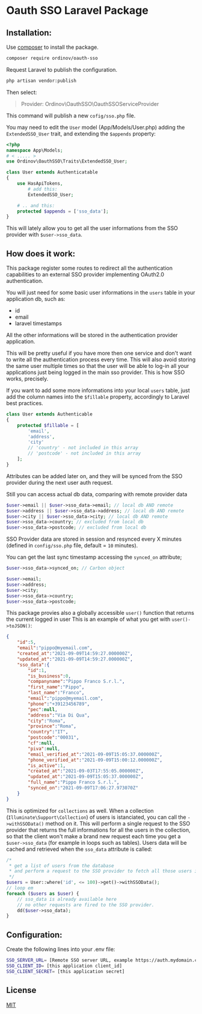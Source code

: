 # Oauth SSO Laravel Package

## Installation:

Use [composer](https://getcomposer.org/) to install the package.

```bash
composer require ordinov/oauth-sso
```

Request Laravel to publish the configuration.

```bash
php artisan vendor:publish
```

Then select:

> Provider: Ordinov\OauthSSO\OauthSSOServiceProvider

This command will publish a new `cofig/sso.php` file.

You may need to edit the `User` model (App/Models/User.php) adding the `ExtendedSSO_User` trait, and extending the `$appends` property:
```php
<?php
namespace App\Models;
# < ..... >
use Ordinov\OauthSSO\Traits\ExtendedSSO_User;

class User extends Authenticatable
{
    use HasApiTokens, 
        # add this:
        ExtendedSSO_User;

    # .. and this:
    protected $appends = ['sso_data'];
}
```

This will lately allow you to get all the user informations 
from the SSO provider with `$user->sso_data`.

## How does it work:

This package register some routes to redirect all the authentication capabilities to an external SSO provider implementing OAuth2.0 authentication.

You will just need for some basic user informations in the `users` table in your application db, such as:
- id
- email
- laravel timestamps

All the other informations will be stored in the authentication provider application.

This will be pretty useful if you have more then one service and don't want to write all the authentication process every time. This will also avoid storing the same user multiple times so that the user will be able to log-in all your applications just being logged in the main sso provider. This is how SSO works, precisely.

If you want to add some more informations into your local `users` table, just add the column names into the `$fillable` property, accordingly to Laravel best practices.

```php
class User extends Authenticable
{
    protected $fillable = [
        'email',
        'address',
        'city'
        // 'country' - not included in this array
        // 'postcode' - not included in this array
    ];
}
```
Attributes can be added later on, and they will be synced from the SSO provider during the next user auth request.

Still you can access actual db data, comparing with remote provider data
```php
$user->email || $user->sso_data->email; // local db AND remote
$user->address || $user->sso_data->address; // local db AND remote
$user->city || $user->sso_data->city; // local db AND remote
$user->sso_data->country; // excluded from local db
$user->sso_data->postcode; // excluded from local db
```

SSO Provider data are stored in session and resynced every X minutes (defined in `config/sso.php` file, default = `10` minutes). 

You can get the last sync timestamp accessing the `synced_on` attribute;
```php
$user->sso_data->synced_on; // Carbon object
```

```php
$user->email;
$user->address;
$user->city;
$user->sso_data->country;
$user->sso_data->postcode;
```

This package provies also a globally accessible `user()` function that returns the current logged in user
This is an example of what you get with `user()->toJSON()`:

```json
{
    "id":5,
    "email":"pippo@myemail.com",
    "created_at":"2021-09-09T14:59:27.000000Z",
    "updated_at":"2021-09-09T14:59:27.000000Z",
    "sso_data":{
        "id":1,
        "is_business":0,
        "companyname":"Pippo Franco S.r.l.",
        "first_name":"Pippo",
        "last_name":"Franco",
        "email":"pippo@myemail.com",
        "phone":"+39123456789",
        "pec":null,
        "address":"Via Di Qua",
        "city":"Roma",
        "province":"Roma",
        "country":"IT",
        "postcode":"00031",
        "cf":null,
        "piva":null,
        "email_verified_at":"2021-09-09T15:05:37.000000Z",
        "phone_verified_at":"2021-09-09T15:00:12.000000Z",
        "is_active":1,
        "created_at":"2021-09-03T17:55:05.000000Z",
        "updated_at":"2021-09-09T15:05:37.000000Z",
        "full_name":"Pippo Franco S.r.l.",
        "synced_on":"2021-09-09T17:06:27.973070Z"
    }
}
```

This is optimized for `collections` as well. When a collection (`Illuminate\Support\Collection`) of users is istanciated, you can call the `->withSSOData()` method on it. This will perform a single request to the SSO provider that returns the full informations for all the users in the collection, so that the client won't make a brand new request each time you get a `$user->sso_data` (for example in loops such as tables). Users data will be cached and retrieved when the `sso_data` attribute is called:
```php
/*
 * get a list of users from the database
 * and perform a request to the SSO provider to fetch all those users informations.
 */
$users = User::where('id', <= 100)->get()->withSSOData();
// loop em
foreach ($users as $user) {
    // sso_data is already available here
    // no other requests are fired to the SSO provider.
    dd($user->sso_data); 
}
```

## Configuration:
Create the following lines into your .env file:

```bash
SSO_SERVER_URL= [Remote SSO server URL, example https://auth.mydomain.com]
SSO_CLIENT_ID= [this application client_id]
SSO_CLIENT_SECRET= [this application secret]
```

## License
[MIT](https://choosealicense.com/licenses/mit/)